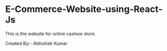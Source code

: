 # E-Commerce-Website-using-React-Js
This is the website for online cashew store.

Created By:- Abhishek Kumar
